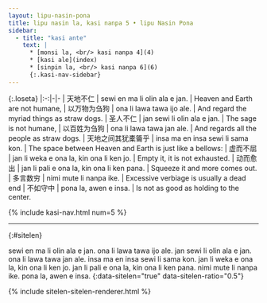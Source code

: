 ```yaml
---
layout: lipu-nasin-pona
title: lipu nasin la, kasi nanpa 5 • lipu Nasin Pona
sidebar:
  - title: "kasi ante"
    text: |
      * [monsi la, <br/> kasi nanpa 4](4)
      * [kasi ale](index)
      * [sinpin la, <br/> kasi nanpa 6](6)
      {:.kasi-nav-sidebar}
---
```


{:.loseta}
|:-:|-|-
| 天地不仁                | sewi en ma li olin ala e jan.              | Heaven and Earth are not humane,
| 以万物为刍狗            | ona li lawa tawa ijo ale.                  | And regard the myriad things as straw dogs.
| 圣人不仁                | jan sewi li olin ala e jan.                | The sage is not humane,
| 以百姓为刍狗            | ona li lawa tawa jan ale.                  | And regards all the people as straw dogs.
| 天地之间<wbr/>其犹橐籥乎 | insa ma en insa sewi li sama kon.          | The space between Heaven and Earth is just like a bellows:
| 虚而不屈                | jan li weka e ona la, kin ona li ken jo.   | Empty it, it is not exhausted.
| 动而愈出                | jan li pali e ona la, kin ona li ken pana. | Squeeze it and more comes out.
| 多言数穷                | nimi mute li nanpa ike.                    | Excessive verbiage is usually a dead end
| 不如守中                | pona la, awen e insa.                      | Is not as good as holding to the center.

{% include kasi-nav.html num=5 %}

-------
{:#sitelen}

sewi en ma li olin ala e jan.
ona li lawa tawa ijo ale.
jan sewi li olin ala e jan.
ona li lawa tawa jan ale.
insa ma en insa sewi li sama kon.
jan li weka e ona la, kin ona li ken jo.
jan li pali e ona la, kin ona li ken pana.
nimi mute li nanpa ike.
pona la, awen e insa.
{:data-sitelen="true" data-sitelen-ratio="0.5"}

{% include sitelen-sitelen-renderer.html %}
